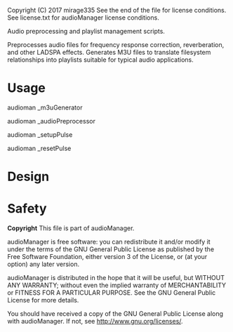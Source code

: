 Copyright (C) 2017 mirage335
See the end of the file for license conditions.
See license.txt for audioManager license conditions.

Audio preprocessing and playlist management scripts.

Preprocesses audio files for frequency response correction, reverberation, and other LADSPA effects. Generates M3U files to translate filesystem relationships into playlists suitable for typical audio applications. 

# Usage

audioman _m3uGenerator

audioman _audioPreprocessor

audioman _setupPulse

audioman _resetPulse

# Design


# Safety


__Copyright__
This file is part of audioManager.

audioManager is free software: you can redistribute it and/or modify
it under the terms of the GNU General Public License as published by
the Free Software Foundation, either version 3 of the License, or
(at your option) any later version.

audioManager is distributed in the hope that it will be useful,
but WITHOUT ANY WARRANTY; without even the implied warranty of
MERCHANTABILITY or FITNESS FOR A PARTICULAR PURPOSE.  See the
GNU General Public License for more details.

You should have received a copy of the GNU General Public License
along with audioManager.  If not, see <http://www.gnu.org/licenses/>.
